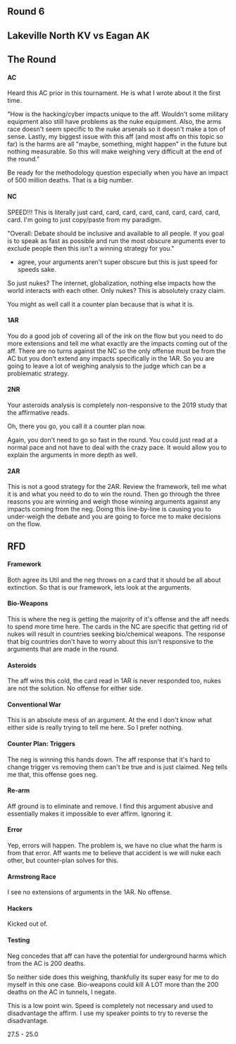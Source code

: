 ## Round 6
## Lakeville North KV vs Eagan AK

## The Round

#### AC
Heard this AC prior in this tournament.  He is what I wrote about it the first time.

"How is the hacking/cyber impacts unique to the aff.  Wouldn't some military equipment also still have problems as the nuke equipment.  Also, the arms race doesn't seem specific to the nuke arsenals so it doesn't make a ton of sense.  Lastly, my biggest issue with this aff (and most affs on this topic so far) is the harms are all "maybe, something, might happen" in the future but nothing measurable.  So this will make weighing very difficult at the end of the round."

Be ready for the methodology question especially when you have an impact of 500 million deaths.  That is a big number.

#### NC
SPEED!!!  This is literally just card, card, card, card, card, card, card, card, card.  I'm going to just copy/paste from my paradigm.

"Overall: Debate should be inclusive and available to all people. If you goal is to speak as fast as possible and run the most obscure arguments ever to exclude people then this isn't a winning strategy for you."
- agree, your arguments aren't super obscure but this is just speed for speeds sake.

So just nukes?  The internet, globalization, nothing else impacts how the world interacts with each other.  Only nukes?  This is absolutely crazy claim.

You might as well call it a counter plan because that is what it is.

#### 1AR
You do a good job of covering all of the ink on the flow but you need to do more extensions and tell me what exactly are the impacts coming out of the aff.  There are no turns against the NC so the only offense must be from the AC but you don't extend any impacts specifically in the 1AR.  So you are going to leave a lot of weighing analysis to the judge which can be a problematic strategy.

#### 2NR
Your asteroids analysis is completely non-responsive to the 2019 study that the affirmative reads.

Oh, there you go, you call it a counter plan now.

Again, you don't need to go so fast in the round.  You could just read at a normal pace and not have to deal with the crazy pace.  It would allow you to explain the arguments in more depth as well.

#### 2AR
This is not a good strategy for the 2AR.  Review the framework, tell me what it is and what you need to do to win the round.  Then go through the three reasons you are winning and weigh those winning arguments against any impacts coming from the neg.  Doing this line-by-line is causing you to under-weigh the debate and you are going to force me to make decisions on the flow.

## RFD

#### Framework
Both agree its Util and the neg throws on a card that it should be all about extinction.  So that is our framework, lets look at the arguments.

#### Bio-Weapons
This is where the neg is getting the majority of it's offense and the aff needs to spend more time here.  The cards in the NC are specific that getting rid of nukes will result in countries seeking bio/chemical weapons.  The response that big countries don't have to worry about this isn't responsive to the arguments that are made in the round.

#### Asteroids
The aff wins this cold, the card read in 1AR is never responded too, nukes are not the solution.  No offense for either side.

#### Conventional War
This is an absolute mess of an argument.  At the end I don't know what either side is really trying to tell me here.  So I prefer nothing.

#### Counter Plan: Triggers
The neg is winning this hands down.  The aff response that it's hard to change trigger vs removing them can't be true and is just claimed.  Neg tells me that, this offense goes neg.

#### Re-arm
Aff ground is to eliminate and remove.  I find this argument abusive and essentially makes it impossible to ever affirm.  Ignoring it.

#### Error
Yep, errors will happen.  The problem is, we have no clue what the harm is from that error.  Aff wants me to believe that accident is we will nuke each other, but counter-plan solves for this.

#### Armstrong Race
I see no extensions of arguments in the 1AR.  No offense.

#### Hackers
Kicked out of.

#### Testing
Neg concedes that aff can have the potential for underground harms which from the AC is 200 deaths.

So neither side does this weighing, thankfully its super easy for me to do myself in this one case.  Bio-weapons could kill A LOT more than the 200 deaths on the AC in tunnels, I negate.

This is a low point win.  Speed is completely not necessary and used to disadvantage the affirm.  I use my speaker points to try to reverse the disadvantage.

27.5 - 25.0
